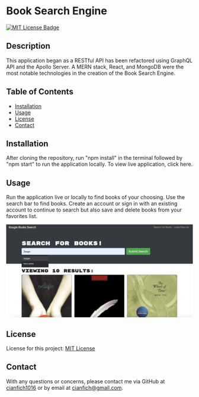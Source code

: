 # Book Search Engine

  [![MIT License Badge](https://img.shields.io/badge/License-MIT_License-blue)](https://img.shields.io/badge/License-MIT_License-blue)

  ## Description
  This application began as a RESTful API has been refactored using GraphQL API and the Apollo Server. A MERN stack, React, and MongoDB were the most notable technologies in the creation of the Book Search Engine.

  ## Table of Contents
  * [Installation](#installation)
  * [Usage](#usage)
  * [License](#license)
  * [Contact](#contact)

  ## Installation
  After cloning the repository, run "npm install" in the terminal followed by "npm start" to run the application locally. To view live application, click here.

  ## Usage
  Run the application live or locally to find books of your choosing. Use the search bar to find books. Create an account or sign in with an existing account to continue to search but also save and delete books from your favorites list.

  ![Twilight example search](./client/public/Twilight.png)

  ## License
  License for this project: [MIT License](https://choosealicense.com/licenses/mit/)

  ## Contact
  With any questions or concerns, please contact me via GitHub at [cianfich1016](https://github.com/cianfich1016) or by email at cianfich@gmail.com.
